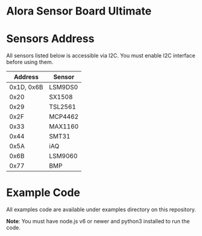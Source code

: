Alora Sensor Board Ultimate
===========================

# Sensors Address

All sensors listed below is accessible via I2C. You must enable I2C interface before using them.

Address|Sensor
-------|------
0x1D, 0x6B | LSM9DS0
0x20 | SX1508
0x29 | TSL2561
0x2F | MCP4462
0x33 | MAX1160
0x44 | SMT31
0x5A | iAQ
0x6B | LSM9060
0x77 | BMP

# Example Code

All examples code are available under examples directory on this repository.

**Note**: You must have node.js v6 or newer and python3 installed to run the code.
